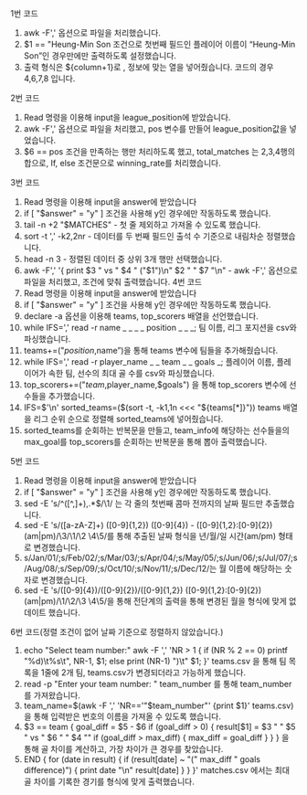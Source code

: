 1번 코드
1. awk -F',' 옵션으로 파일을 처리했습니다.
2. $1 == "Heung-Min Son 조건으로 첫번째 필드인 플레이어 이름이 “Heung-Min Son”인 경우만에만 출력하도록 설정했습니다.
3. 출력 형식은 ${column+1}로 , 정보에 맞는 열을 넣어줬습니다. 코드의 경우 $4,$6,$7,$8 입니다.

2번 코드
1. Read 명령을 이용해 input을 league_position에 받았습니다.
2. awk -F',' 옵션으로 파일을 처리했고, pos 변수를 만들어 league_position값을 넣었습니다.
3. $6 == pos 조건을 만족하는 행만 처리하도록 했고, total_matches 는 2,3,4행의 합으로, If, else 조건문으로 winning_rate를 처리했습니다.

3번 코드
1. Read 명령을 이용해 input을 answer에 받았습니다
2. if [ "$answer" = "y" ] 조건을 사용해 y인 경우에만 작동하도록 했습니다. 
3. tail -n +2 "$MATCHES" - 첫 줄 제외하고 가져올 수 있도록 했습니다.
4. sort -t ',' -k2,2nr - 데이터를 두 번째 필드인 출석 수 기준으로 내림차순 정렬했습니다.
5. head -n 3 - 정렬된 데이터 중 상위 3개 행만 선택했습니다.
6. awk -F',' '{ print $3 " vs " $4 " ("$1")\n" $2 " " $7 "\n" - awk -F',' 옵션으로 파일을 처리했고, 조건에 맞춰 출력했습니다. 
4번 코드
1. Read 명령을 이용해 input을 answer에 받았습니다
2. if [ "$answer" = "y" ] 조건을 사용해 y인 경우에만 작동하도록 했습니다. 
3. declare -a 옵션을 이용해 teams, top_scorers 배열을 선언했습니다.
4. while IFS=',' read -r name _ _ _ _ position _ _ _;  팀 이름, 리그 포지션을 csv와 파싱했습니다.
5. teams+=("$position,$name”)을 통해 teams 변수에 팀들을 추가해줬습니다.
6. while IFS=',' read -r player_name _ _ team _ _ goals _; 플레이어 이름, 플레이어가 속한 팀, 선수의 최대 골 수를 csv와 파싱했습니다.
7. top_scorers+=("$team,$player_name,$goals") 을 통해 top_scorers 변수에 선수들을 추가했습니다.
8. IFS=$'\n' sorted_teams=($(sort -t, -k1,1n <<< "${teams[*]}")) teams 배열을 리그 순위 순으로 정렬해 sorted_teams에 넣어줬습니다.
9. sorted_teams를 순회하는 반복문을 만들고, team_info에 해당하는 선수들을의 max_goal를 top_scorers를 순회하는 반복문을 통해 뽑아 출력했습니다.

5번 코드
1. Read 명령을 이용해 input을 answer에 받았습니다
2. if [ "$answer" = "y" ] 조건을 사용해 y인 경우에만 작동하도록 했습니다.
3. sed -E 's/^([^,]+),.*$/\1/ 는 각 줄의 첫번째 콤마 전까지의 날짜 필드만 추출했습니다.
4. sed -E 's/([a-zA-Z]+) ([0-9]{1,2}) ([0-9]{4}) - ([0-9]{1,2}:[0-9]{2})(am|pm)/\3\/\1\/\2 \4\5/를 통해 추출된 날짜 형식을  년/월/일 시간(am/pm) 형태로 변경했습니다.
5. s/Jan/01/;s/Feb/02/;s/Mar/03/;s/Apr/04/;s/May/05/;s/Jun/06/;s/Jul/07/;s/Aug/08/;s/Sep/09/;s/Oct/10/;s/Nov/11/;s/Dec/12/는 월 이름에 해당하는 숫자로 변경했습니다.
6. sed -E 's/([0-9]{4})\/([0-9]{2})\/([0-9]{1,2}) ([0-9]{1,2}:[0-9]{2})(am|pm)/\1\/\2\/\3 \4\5/을 통해 전단계의 출력을 통해 변경된 월을 형식에 맞게 없데이트 했습니다.

6번 코드(정렬 조건이 없어 날짜 기준으로 정렬하지 않았습니다.)
1. echo "Select team number:"
            awk -F ',' 'NR > 1 {
                if (NR % 2 == 0)
                    printf "%d)\t%s\t", NR-1, $1;
                else
                    print (NR-1) ")\t" $1;
            }' teams.csv
   을 통해 팀 목록을 1줄에 2개 팀, teams.csv가 변경되더라고 가능하게 했습니다.
2. read -p "Enter your team number: " team_number 를 통해 team_number를 가져왔습니다.
3. team_name=$(awk -F ',' 'NR=='"$team_number"' {print $1}' teams.csv)을 통해 입력받은 번호의 이름을 가져올 수 있도록 했습니다.
4. $3 == team {
                goal_diff = $5 - $6
                if (goal_diff > 0) {
                    result[$1] = $3 " " $5 " vs " $6 " " $4 ""
                    if (goal_diff > max_diff) {
                        max_diff = goal_diff
                    }
                }
            }
을 통해 골 차이를 계산하고, 가장 차이가 큰 경우를 찾았습니다.
4.  END {
                for (date in result) {
                    if (result[date] ~ "(" max_diff " goals difference)") {
                        print date "\n" result[date]
                    }
                }
            }' matches.csv
에서는 최대 골 차이를 기록한 경기를 형식에 맞게 출력했습니다.
